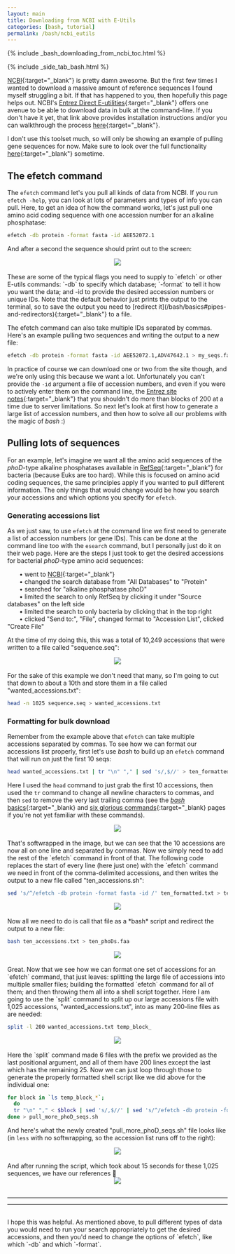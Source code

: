 ```yaml
---
layout: main
title: Downloading from NCBI with E-Utils
categories: [bash, tutorial]
permalink: /bash/ncbi_eutils
---
```


{% include _bash_downloading_from_ncbi_toc.html %}

{% include _side_tab_bash.html %}

[NCBI](https://www.ncbi.nlm.nih.gov/){:target="_blank"} is pretty damn awesome. But the first few times I wanted to download a massive amount of reference sequences I found myself struggling a bit. If that has happened to you, then hopefully this page helps out. NCBI's [Entrez Direct E-utilities](https://www.ncbi.nlm.nih.gov/books/NBK179288/){:target="_blank"} offers one avenue to be able to download data in bulk at the command-line. If you don't have it yet, that link above provides installation instructions and/or you can walkthrough the process [here](/bash/installing_tools#ncbis-e-utilities){:target="_blank"}.  

I don't use this toolset much, so will only be showing an example of pulling gene sequences for now. Make sure to look over the full functionality [here](https://www.ncbi.nlm.nih.gov/books/NBK25499/){:target="_blank"} sometime.  

## The efetch command
The `efetch` command let's you pull all kinds of data from NCBI. If you run `efetch -help`, you can look at lots of parameters and types of info you can pull. Here, to get an idea of how the command works, let's just pull one amino acid coding sequence with one accession number for an alkaline phosphatase:

```bash
efetch -db protein -format fasta -id AEE52072.1
```

And after a second the sequence should print out to the screen:

<center><img src="{{ site.url }}/images/eutils_efetch1.png"></center>

<br>
These are some of the typical flags you need to supply to `efetch` or other E-utils commands: `-db` to specify which database; `-format` to tell it how you want the data; and -id to provide the desired accession numbers or unique IDs. Note that the default behavior just prints the output to the terminal, so to save the output you need to [redirect it](/bash/basics#pipes-and-redirectors){:target="_blank"} to a file.  

The efetch command can also take multiple IDs separated by commas. Here's an example pulling two sequences and writing the output to a new file:

```bash
efetch -db protein -format fasta -id AEE52072.1,ADV47642.1 > my_seqs.faa
```

In practice of course we can download one or two from the site though, and we're only using this because we want a lot. Unfortunately you can't provide the `-id` argument a file of accession numbers, and even if you were to actively enter them on the command line, the [Entrez site notes](https://www.ncbi.nlm.nih.gov/books/NBK179288/#chapter6.Automation){:target="_blank"} that you shouldn't do more than blocks of 200 at a time due to server limitations. So next let's look at first how to generate a large list of accession numbers, and then how to solve all our problems with the magic of *bash* :)

## Pulling lots of sequences
For an example, let's imagine we want all the amino acid sequences of the *phoD*-type alkaline phosphatases available in [RefSeq](https://www.ncbi.nlm.nih.gov/refseq/){:target="_blank"} for bacteria (because Euks are too hard). While this is focused on amino acid coding sequences, the same principles apply if you wanted to pull different information. The only things that would change would be how you search your accessions and which options you specify for `efetch`.   

### Generating accessions list
As we just saw, to use `efetch` at the command line we first need to generate a list of accession numbers (or gene IDs). This can be done at the command line too with the `esearch` command, but I personally just do it on their web page. Here are the steps I just took to get the desired accessions for bacterial *phoD*-type amino acid sequences:  

&nbsp;&nbsp;&nbsp;&nbsp;&nbsp;&nbsp; • went to [NCBI](https://www.ncbi.nlm.nih.gov/){:target="_blank"}  
&nbsp;&nbsp;&nbsp;&nbsp;&nbsp;&nbsp; • changed the search database from "All Databases" to "Protein"  
&nbsp;&nbsp;&nbsp;&nbsp;&nbsp;&nbsp; • searched for "alkaline phosphatase phoD"  
&nbsp;&nbsp;&nbsp;&nbsp;&nbsp;&nbsp; • limited the search to only RefSeq by clicking it under "Source databases" on the left side  
&nbsp;&nbsp;&nbsp;&nbsp;&nbsp;&nbsp; • limited the search to only bacteria by clicking that in the top right  
&nbsp;&nbsp;&nbsp;&nbsp;&nbsp;&nbsp; • clicked "Send to:", "File", changed format to "Accession List", clicked "Create File"  

At the time of my doing this, this was a total of 10,249 accessions that were written to a file called "sequence.seq":  

<center><img src="{{ site.url }}/images/eutils_efetch2.png"></center>

<br>
For the sake of this example we don't need that many, so I'm going to cut that down to about a 10th and store them in a file called "wanted_accessions.txt":

```bash
head -n 1025 sequence.seq > wanted_accessions.txt
```

### Formatting for bulk download
Remember from the example above that `efetch` can take multiple accessions separated by commas. To see how we can format our accessions list properly, first let's use *bash* to build up an `efetch` command that will run on just the first 10 seqs:

```bash
head wanted_accessions.txt | tr "\n" "," | sed 's/,$//' > ten_formatted.txt
```
Here I used the `head` command to just grab the first 10 accessions, then used the `tr` command to change all newline characters to commas, and then `sed` to remove the very last trailing comma (see the [*bash* basics](/bash/basics){:target="_blank} and [six glorious commands](/bash/six_commands){:target="_blank} pages if you're not yet familiar with these commands).  

<center><img src="{{ site.url }}/images/eutils_efetch3.png"></center>

<br>
That's softwrapped in the image, but we can see that the 10 accessions are now all on one line and separated by commas. Now we simply need to add the rest of the `efetch` command in front of that. The following code replaces the start of every line (here just one) with the `efetch` command we need in front of the comma-delimited accessions, and then writes the output to a new file called "ten_accessions.sh":

```bash
sed 's/^/efetch -db protein -format fasta -id /' ten_formatted.txt > ten_accessions.sh
```

<center><img src="{{ site.url }}/images/eutils_efetch4.png"></center>

<br>
Now all we need to do is call that file as a *bash* script and redirect the output to a new file:

```bash
bash ten_accessions.txt > ten_phoDs.faa
```

<center><img src="{{ site.url }}/images/eutils_efetch5.png"></center>

<br>
Great. Now that we see how we can format one set of accessions for an `efetch` command, that just leaves: splitting the large file of accessions into multiple smaller files; building the formatted `efetch` command for all of them; and then throwing them all into a shell script together. Here I am going to use the `split` command to split up our large accessions file with 1,025 accessions, "wanted_accessions.txt", into as many 200-line files as are needed:

```bash
split -l 200 wanted_accessions.txt temp_block_
``` 

<center><img src="{{ site.url }}/images/eutils_efetch6.png"></center>

<br>
Here the `split` command made 6 files with the prefix we provided as the last positional argument, and all of them have 200 lines except the last which has the remaining 25. Now we can just loop through those to generate the properly formatted shell script like we did above for the individual one:  

```bash
for block in `ls temp_block_*`; 
  do 
  tr "\n" "," < $block | sed 's/,$//' | sed 's/^/efetch -db protein -format fasta -id /'; 
done > pull_more_phoD_seqs.sh
```

And here's what the newly created "pull_more_phoD_seqs.sh" file looks like (in `less` with no softwrapping, so the accession list runs off to the right):

<center><img src="{{ site.url }}/images/eutils_efetch7.png"></center>

<br>
And after running the script, which took about 15 seconds for these 1,025 sequences, we have our references 🙂 

<center><img src="{{ site.url }}/images/eutils_efetch8.png"></center>

<br>

---
---
<br>
I hope this was helpful. As mentioned above, to pull different types of data you would need to run your search appropriately to get the desired accessions, and then you'd need to change the options of `efetch`, like which `-db` and which `-format`. 
